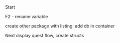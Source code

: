Start

F2 - rename variable

create other package with listing:
add db in container

Next display quest flow, create structs
